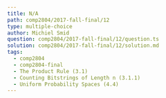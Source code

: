 ```yaml
---
title: N/A
path: comp2804/2017-fall-final/12
type: multiple-choice
author: Michiel Smid
question: comp2804/2017-fall-final/12/question.ts
solution: comp2804/2017-fall-final/12/solution.md
tags:
  - comp2804
  - comp2804-final
  - The Product Rule (3.1)
  - Counting Bitstrings of Length n (3.1.1)
  - Uniform Probability Spaces (4.4)
---
```

